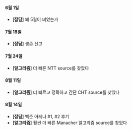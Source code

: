 #### 6월 1일

- **[잡담]** 왜 5월이 비었는가

#### 7월 18일

- **[잡담]** 생존 신고

#### 7월 24일

- **[알고리즘]** 더 빠른 NTT source를 찾았다

#### 8월 11일

- **[알고리즘]** 더 빠르고 정확하고 간단 CHT source를 찾았다

#### 8월 14일

- **[잡담]** 백준 아레나 #1, #2 후기
- **[알고리즘]** 훨씬 더 빠른 Manacher 알고리즘 source를 찾았다
